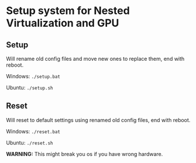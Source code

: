# Setup system for Nested Virtualization and GPU

## Setup
Will rename old config files and move new ones to replace them, end with reboot.


Windows: `./setup.bat`

Ubuntu: `./setup.sh`

## Reset

Will reset to default settings using renamed old config files, end with reboot.

Windows: `./reset.bat`

Ubuntu: `./reset.sh`

**WARNING:** This might break you os if you have wrong hardware.